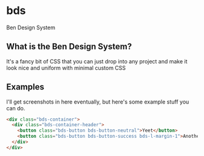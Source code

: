 # bds
Ben Design System

## What is the Ben Design System?
It's a fancy bit of CSS that you can just drop into any project and make it look nice and uniform with minimal custom CSS

## Examples
I'll get screenshots in here eventually, but here's some example stuff you can do.
```html
<div class="bds-container">
  <div class="bds-container-header">
    <button class="bds-button bds-button-neutral">Yeet</button>
    <button class="bds-button bds-button-success bds-l-margin-1">Another Button</button>
  </div>
</div>
```
